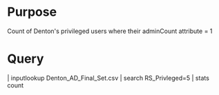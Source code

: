 # Purpose

Count of Denton's privileged users where their adminCount attribute = 1
# Query

| inputlookup Denton_AD_Final_Set.csv
| search RS_Privleged=5
| stats count

